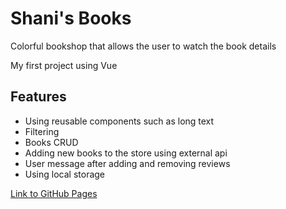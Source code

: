 # Shani's Books

<p>Colorful bookshop that allows the user to watch the book details</p>
<p>My first project using Vue</p>

## Features
- Using reusable components such as long text
- Filtering
- Books CRUD
- Adding new books to the store using external api
- User message after adding and removing reviews
- Using local storage

<a href="https://shanikupiec.github.io/Shani-s-Books/" target="blank">Link to GitHub Pages</a>

